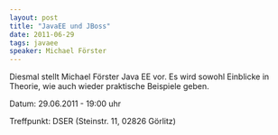 ```yaml
---
layout: post
title: "JavaEE und JBoss"
date: 2011-06-29
tags: javaee
speaker: Michael Förster
---
```


Diesmal stellt Michael Förster Java EE vor. Es wird sowohl Einblicke in Theorie, wie auch wieder praktische Beispiele geben. 


Datum: 29.06.2011 - 19:00 uhr

Treffpunkt: DSER (Steinstr. 11, 02826 Görlitz)